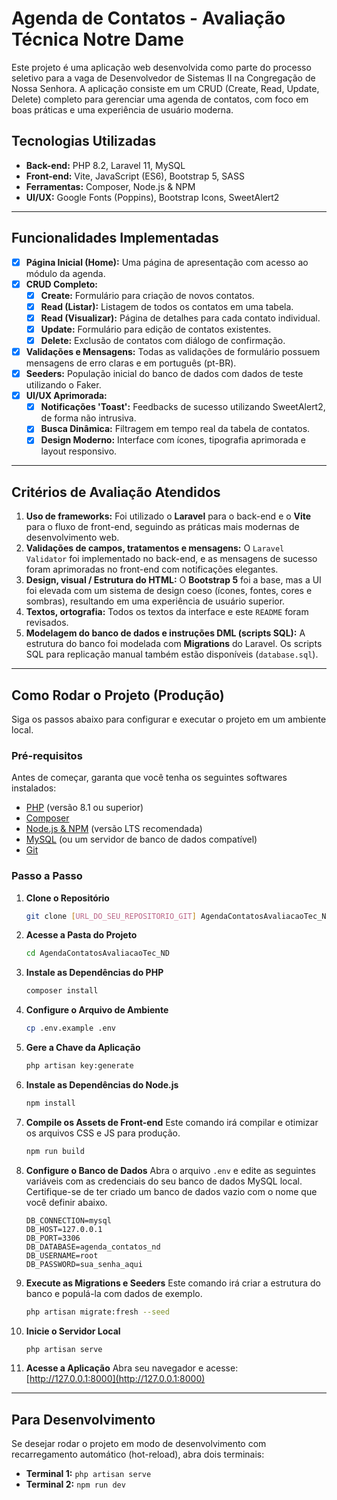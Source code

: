 # Agenda de Contatos - Avaliação Técnica Notre Dame

Este projeto é uma aplicação web desenvolvida como parte do processo seletivo para a vaga de Desenvolvedor de Sistemas II na Congregação de Nossa Senhora. A aplicação consiste em um CRUD (Create, Read, Update, Delete) completo para gerenciar uma agenda de contatos, com foco em boas práticas e uma experiência de usuário moderna.

## Tecnologias Utilizadas

* **Back-end:** PHP 8.2, Laravel 11, MySQL
* **Front-end:** Vite, JavaScript (ES6), Bootstrap 5, SASS
* **Ferramentas:** Composer, Node.js & NPM
* **UI/UX:** Google Fonts (Poppins), Bootstrap Icons, SweetAlert2

---

## Funcionalidades Implementadas

-   [x] **Página Inicial (Home):** Uma página de apresentação com acesso ao módulo da agenda.
-   [x] **CRUD Completo:**
    -   [x] **Create:** Formulário para criação de novos contatos.
    -   [x] **Read (Listar):** Listagem de todos os contatos em uma tabela.
    -   [x] **Read (Visualizar):** Página de detalhes para cada contato individual.
    -   [x] **Update:** Formulário para edição de contatos existentes.
    -   [x] **Delete:** Exclusão de contatos com diálogo de confirmação.
-   [x] **Validações e Mensagens:** Todas as validações de formulário possuem mensagens de erro claras e em português (pt-BR).
-   [x] **Seeders:** População inicial do banco de dados com dados de teste utilizando o Faker.
-   [x] **UI/UX Aprimorada:**
    -   [x] **Notificações 'Toast':** Feedbacks de sucesso utilizando SweetAlert2, de forma não intrusiva.
    -   [x] **Busca Dinâmica:** Filtragem em tempo real da tabela de contatos.
    -   [x] **Design Moderno:** Interface com ícones, tipografia aprimorada e layout responsivo.

---

## Critérios de Avaliação Atendidos

1.  **Uso de frameworks:** Foi utilizado o **Laravel** para o back-end e o **Vite** para o fluxo de front-end, seguindo as práticas mais modernas de desenvolvimento web.
2.  **Validações de campos, tratamentos e mensagens:** O `Laravel Validator` foi implementado no back-end, e as mensagens de sucesso foram aprimoradas no front-end com notificações elegantes.
3.  **Design, visual / Estrutura do HTML:** O **Bootstrap 5** foi a base, mas a UI foi elevada com um sistema de design coeso (ícones, fontes, cores e sombras), resultando em uma experiência de usuário superior.
4.  **Textos, ortografia:** Todos os textos da interface e este `README` foram revisados.
5.  **Modelagem do banco de dados e instruções DML (scripts SQL):** A estrutura do banco foi modelada com **Migrations** do Laravel. Os scripts SQL para replicação manual também estão disponíveis (`database.sql`).

---

## Como Rodar o Projeto (Produção)

Siga os passos abaixo para configurar e executar o projeto em um ambiente local.

### Pré-requisitos

Antes de começar, garanta que você tenha os seguintes softwares instalados:
* [PHP](https://www.php.net/) (versão 8.1 ou superior)
* [Composer](https://getcomposer.org/)
* [Node.js & NPM](https://nodejs.org/) (versão LTS recomendada)
* [MySQL](https://www.mysql.com/) (ou um servidor de banco de dados compatível)
* [Git](https://git-scm.com/)

### Passo a Passo

1.  **Clone o Repositório**
    ```bash
    git clone [URL_DO_SEU_REPOSITORIO_GIT] AgendaContatosAvaliacaoTec_ND
    ```

2.  **Acesse a Pasta do Projeto**
    ```bash
    cd AgendaContatosAvaliacaoTec_ND
    ```

3.  **Instale as Dependências do PHP**
    ```bash
    composer install
    ```

4.  **Configure o Arquivo de Ambiente**
    ```bash
    cp .env.example .env
    ```

5.  **Gere a Chave da Aplicação**
    ```bash
    php artisan key:generate
    ```

6.  **Instale as Dependências do Node.js**
    ```bash
    npm install
    ```

7.  **Compile os Assets de Front-end**
    Este comando irá compilar e otimizar os arquivos CSS e JS para produção.
    ```bash
    npm run build
    ```

8.  **Configure o Banco de Dados**
    Abra o arquivo `.env` e edite as seguintes variáveis com as credenciais do seu banco de dados MySQL local. Certifique-se de ter criado um banco de dados vazio com o nome que você definir abaixo.

    ```env
    DB_CONNECTION=mysql
    DB_HOST=127.0.0.1
    DB_PORT=3306
    DB_DATABASE=agenda_contatos_nd
    DB_USERNAME=root
    DB_PASSWORD=sua_senha_aqui
    ```

9.  **Execute as Migrations e Seeders**
    Este comando irá criar a estrutura do banco e populá-la com dados de exemplo.
    ```bash
    php artisan migrate:fresh --seed
    ```

10. **Inicie o Servidor Local**
    ```bash
    php artisan serve
    ```

11. **Acesse a Aplicação**
    Abra seu navegador e acesse: [http://127.0.0.1:8000](http://127.0.0.1:8000)

---

## Para Desenvolvimento

Se desejar rodar o projeto em modo de desenvolvimento com recarregamento automático (hot-reload), abra dois terminais:

* **Terminal 1:** `php artisan serve`
* **Terminal 2:** `npm run dev`
